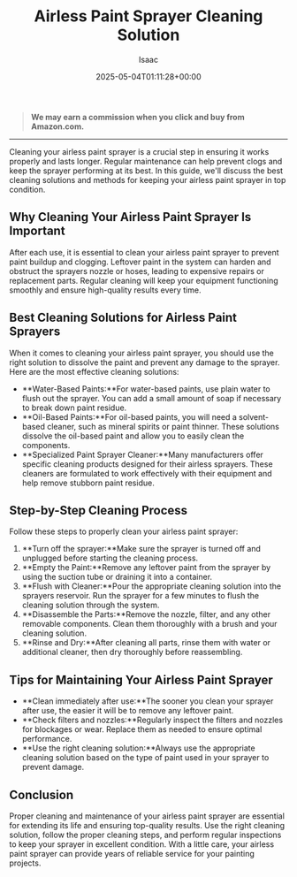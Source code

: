 ﻿---
author: Isaac
layout: post
title: Airless Paint Sprayer Cleaning Solution
date: '2025-05-04T01:11:28+00:00'
categories:
- Guide
tags: []
slug: /airless-paint-sprayer-cleaning-solution/
lastmod: 2025-05-07T12:21:23+03:00
---
> **We may earn a commission when you click and buy from Amazon.com.**
>

---
Cleaning your airless paint sprayer is a crucial step in ensuring it works properly and lasts longer. Regular maintenance can help prevent clogs and keep the sprayer performing at its best. In this guide, we'll discuss the best cleaning solutions and methods for keeping your airless paint sprayer in top condition.
## Why Cleaning Your Airless Paint Sprayer Is Important
After each use, it is essential to clean your airless paint sprayer to prevent paint buildup and clogging. Leftover paint in the system can harden and obstruct the sprayers nozzle or hoses, leading to expensive repairs or replacement parts. Regular cleaning will keep your equipment functioning smoothly and ensure high-quality results every time.
## Best Cleaning Solutions for Airless Paint Sprayers
When it comes to cleaning your airless paint sprayer, you should use the right solution to dissolve the paint and prevent any damage to the sprayer. Here are the most effective cleaning solutions:
- **Water-Based Paints:**For water-based paints, use plain water to flush out the sprayer. You can add a small amount of soap if necessary to break down paint residue.
- **Oil-Based Paints:**For oil-based paints, you will need a solvent-based cleaner, such as mineral spirits or paint thinner. These solutions dissolve the oil-based paint and allow you to easily clean the components.
- **Specialized Paint Sprayer Cleaner:**Many manufacturers offer specific cleaning products designed for their airless sprayers. These cleaners are formulated to work effectively with their equipment and help remove stubborn paint residue.
## Step-by-Step Cleaning Process
Follow these steps to properly clean your airless paint sprayer:
1. **Turn off the sprayer:**Make sure the sprayer is turned off and unplugged before starting the cleaning process.
2. **Empty the Paint:**Remove any leftover paint from the sprayer by using the suction tube or draining it into a container.
3. **Flush with Cleaner:**Pour the appropriate cleaning solution into the sprayers reservoir. Run the sprayer for a few minutes to flush the cleaning solution through the system.
4. **Disassemble the Parts:**Remove the nozzle, filter, and any other removable components. Clean them thoroughly with a brush and your cleaning solution.
5. **Rinse and Dry:**After cleaning all parts, rinse them with water or additional cleaner, then dry thoroughly before reassembling.
## Tips for Maintaining Your Airless Paint Sprayer
- **Clean immediately after use:**The sooner you clean your sprayer after use, the easier it will be to remove any leftover paint.
- **Check filters and nozzles:**Regularly inspect the filters and nozzles for blockages or wear. Replace them as needed to ensure optimal performance.
- **Use the right cleaning solution:**Always use the appropriate cleaning solution based on the type of paint used in your sprayer to prevent damage.
## Conclusion
Proper cleaning and maintenance of your airless paint sprayer are essential for extending its life and ensuring top-quality results. Use the right cleaning solution, follow the proper cleaning steps, and perform regular inspections to keep your sprayer in excellent condition. With a little care, your airless paint sprayer can provide years of reliable service for your painting projects.
